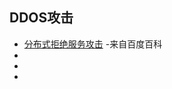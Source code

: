 ## DDOS攻击
- [分布式拒绝服务攻击](https://baike.baidu.com/item/%E5%88%86%E5%B8%83%E5%BC%8F%E6%8B%92%E7%BB%9D%E6%9C%8D%E5%8A%A1%E6%94%BB%E5%87%BB/3802159) -来自百度百科
- []()
- []()
- []()